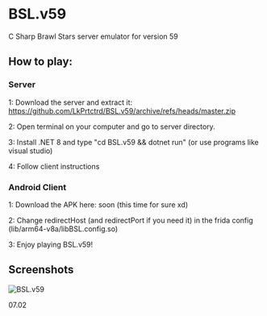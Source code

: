 # BSL.v59
C Sharp Brawl Stars server emulator for version 59

## How to play: ##

### Server ###
1: Download the server and extract it: https://github.com/LkPrtctrd/BSL.v59/archive/refs/heads/master.zip

2: Open terminal on your computer and go to server directory.

3: Install .NET 8 and type "cd BSL.v59 && dotnet run" (or use programs like visual studio)

4: Follow client instructions

### Android Client ###
1: Download the APK here: soon (this time for sure xd)

2: Change redirectHost (and redirectPort if you need it) in the frida config (lib/arm64-v8a/libBSL.config.so)

3: Enjoy playing BSL.v59!

## Screenshots ##
![BSL.v59](https://raw.githubusercontent.com/LkPrtctrd/BSL-V59/main/Screenshots/menu.png)

07.02